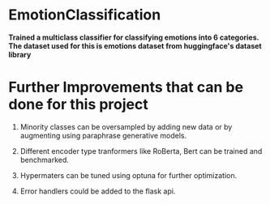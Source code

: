 # EmotionClassification


**Trained a  multiclass  classifier for classifying emotions into 6 categories. The dataset used for this is emotions dataset from huggingface's dataset library**


# Further Improvements that can be done for this project


1.   Minority classes can be oversampled by adding new data or by augmenting using paraphrase generative models.

2.   Different encoder type tranformers like RoBerta, Bert can be trained and benchmarked.

3. Hypermaters can be tuned using optuna for further optimization.
4. Error handlers could be added to the flask api. 


